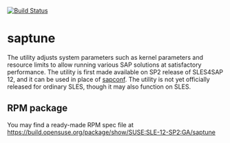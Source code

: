 
[![Build Status](https://travis-ci.org/HouzuoGuo/saptune.svg?branch=master)](https://travis-ci.org/HouzuoGuo/saptune)

# saptune
The utility adjusts system parameters such as kernel parameters and resource limits
to allow running various SAP solutions at satisfactory performance.
The utility is first made available on SP2 release of SLES4SAP 12, and it can be used in place of [sapconf](https://github.com/HouzuoGuo/sapconf). The utility is not yet officially released for ordinary SLES, though it may also function on SLES.

## RPM package
You may find a ready-made RPM spec file at https://build.opensuse.org/package/show/SUSE:SLE-12-SP2:GA/saptune
